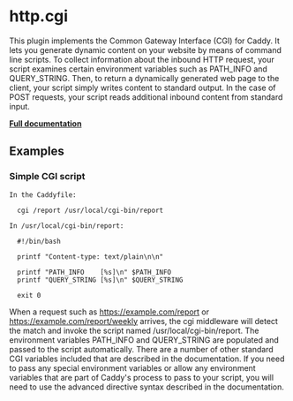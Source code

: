 # http.cgi

This plugin implements the Common Gateway Interface (CGI) for Caddy. It lets you generate dynamic content on your
website by means of command line scripts. To collect information about the inbound HTTP request, your script examines
certain environment variables such as PATH_INFO and QUERY_STRING. Then, to return a dynamically generated web page to
the client, your script simply writes content to standard output. In the case of POST requests, your script reads
additional inbound content from standard input.

**[Full documentation](https://jung-kurt.github.io/cgi/)**

## Examples

### Simple CGI script

``` caddyfile
In the Caddyfile:

  cgi /report /usr/local/cgi-bin/report

In /usr/local/cgi-bin/report:

  #!/bin/bash

  printf "Content-type: text/plain\n\n"

  printf "PATH_INFO    [%s]\n" $PATH_INFO
  printf "QUERY_STRING [%s]\n" $QUERY_STRING

  exit 0
```

When a request such as <https://example.com/report> or <https://example.com/report/weekly> arrives, the cgi middleware
will detect the match and invoke the script named /usr/local/cgi-bin/report. The environment variables PATH_INFO and
QUERY_STRING are populated and passed to the script automatically. There are a number of other standard CGI variables
included that are described in the documentation. If you need to pass any special environment variables or allow any
environment variables that are part of Caddy&#39;s process to pass to your script, you will need to use the advanced
directive syntax described in the documentation.
